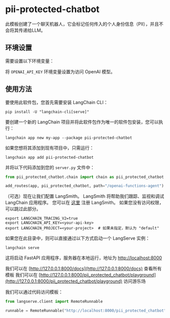 # pii-protected-chatbot

此模板创建了一个聊天机器人，它会标记任何传入的个人身份信息（PII），并且不会将其传递给LLM。

## 环境设置

需要设置以下环境变量：

将 `OPENAI_API_KEY` 环境变量设置为访问 OpenAI 模型。

## 使用方法

要使用此软件包，您首先需要安装 LangChain CLI：

```shell
pip install -U "langchain-cli[serve]"
```

要创建一个新的 LangChain 项目并将此软件包作为唯一的软件包安装，您可以执行：

```shell
langchain app new my-app --package pii-protected-chatbot
```

如果您想将其添加到现有项目中，只需运行：

```shell
langchain app add pii-protected-chatbot
```

并将以下代码添加到您的 `server.py` 文件中：
```python
from pii_protected_chatbot.chain import chain as pii_protected_chatbot

add_routes(app, pii_protected_chatbot, path="/openai-functions-agent")
```

（可选）现在让我们配置 LangSmith。 
LangSmith 将帮助我们跟踪、监视和调试 LangChain 应用程序。 
您可以在 [这里](https://smith.langchain.com/) 注册 LangSmith。 
如果您没有访问权限，可以跳过此部分。

```shell
export LANGCHAIN_TRACING_V2=true
export LANGCHAIN_API_KEY=<your-api-key>
export LANGCHAIN_PROJECT=<your-project>  # 如果未指定，默认为 "default"
```

如果您在此目录中，则可以直接通过以下方式启动一个 LangServe 实例：

```shell
langchain serve
```

这将启动 FastAPI 应用程序，服务器在本地运行，地址为 
[http://localhost:8000](http://localhost:8000)

我们可以在 [http://127.0.0.1:8000/docs](http://127.0.0.1:8000/docs) 查看所有模板
我们可以在 [http://127.0.0.1:8000/pii_protected_chatbot/playground](http://127.0.0.1:8000/pii_protected_chatbot/playground) 访问游乐场  

我们可以通过代码访问模板：

```python
from langserve.client import RemoteRunnable

runnable = RemoteRunnable("http://localhost:8000/pii_protected_chatbot")
```